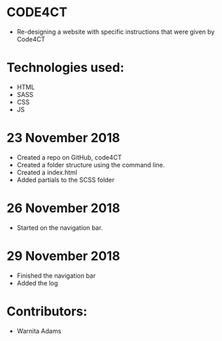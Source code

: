 # CODE4CT
- Re-designing a website with specific instructions that were given by Code4CT

# Technologies used:
- HTML
- SASS
- CSS
- JS

# 23 November 2018
- Created a repo on GitHub, code4CT
- Created a folder structure using the command line.
- Created a index.html
- Added partials to the SCSS folder

# 26 November 2018
- Started on the navigation bar.

# 29 November 2018
- Finished the navigation bar
- Added the log


# Contributors:
- Warnita Adams